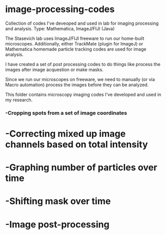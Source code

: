 # image-processing-codes
Collection of codes I've deveoped and used in lab for imaging processing and analysis.
Type: Mathematica, ImageJ/FIJI (Java) 

The Stasevich lab uses ImageJ/FIJI freeware to run our home-built microscopes. 
Additionally, either TrackMate (plugin for ImageJ) or Mathematica homemade particle tracking codes 
are used for image analysis. 

I have created a set of post processing codes to do things like process the images after image acquestion 
or make masks. 

Since we run our microscopes on freeware, we need to manually (or via Macro automation) process the 
images before they can be analyzed. 

This folder contains microscopy imaging codes I've developed and used in my research.

### -Cropping spots from a set of image coordinates
# -Correcting mixed up image channels based on total intensity
# -Graphing number of particles over time
# -Shifting mask over time
# -Image post-processing 
